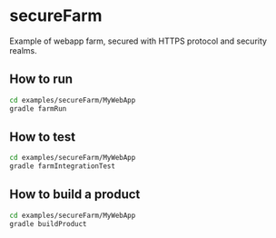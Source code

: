 # secureFarm

Example of webapp farm, secured with HTTPS protocol and security realms.

## How to run

```bash
cd examples/secureFarm/MyWebApp
gradle farmRun
```

## How to test

```bash
cd examples/secureFarm/MyWebApp
gradle farmIntegrationTest
```

## How to build a product


```bash
cd examples/secureFarm/MyWebApp
gradle buildProduct
```

